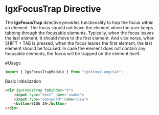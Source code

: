 # IgxFocusTrap Directive

The **IgxFocusTrap** directive provides functionality to trap the focus within an element. The focus should not leave the element when the user keeps tabbing through the focusable elements. Typically, when the focus leaves the last element, it should move to the first element. And vice versa, when SHIFT + TAB is pressed, when the focus leaves the first element, the last element should be focused. In case the element does not contain any focusable elements, the focus will be trapped on the element itself.

#Usage
```typescript
import { IgxFocusTrapModule } from "igniteui-angular";
```

Basic initialization
```html
<div igxFocusTrap tabindex="0">
    <input type="text" name="uname">
    <input type="password" name="psw">
    <button>SIGN IN</button>
</div>
```
